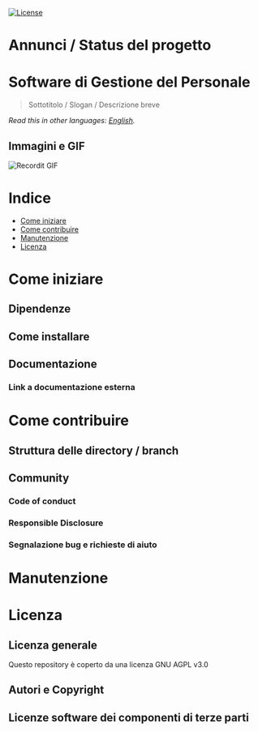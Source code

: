 [![License](https://img.shields.io/github/license/comunediprova/gestione-personale.svg)](https://github.com/comunediprova/gestione-personale/blob/master/LICENSE)

# Annunci / Status del progetto

# Software di Gestione del Personale

> Sottotitolo / Slogan / Descrizione breve

*Read this in other languages: [English](README.EN.md).*

## Immagini e GIF

![Recordit GIF](http://g.recordit.co/iLN6A0vSD8.gif)

# Indice

- [Come iniziare](#come-iniziare)
- [Come contribuire](#come-contribuire)
- [Manutenzione](#manutenzione)
- [Licenza](#licenza)

# Come iniziare

## Dipendenze
## Come installare

## Documentazione
### Link a documentazione esterna 

# Come contribuire
## Struttura delle directory / branch

## Community

### Code of conduct

### Responsible Disclosure

### Segnalazione bug e richieste di aiuto

# Manutenzione 

# Licenza 

## Licenza generale 
Questo repository è coperto da una licenza GNU AGPL v3.0


## Autori e Copyright

## Licenze software dei componenti di terze parti
